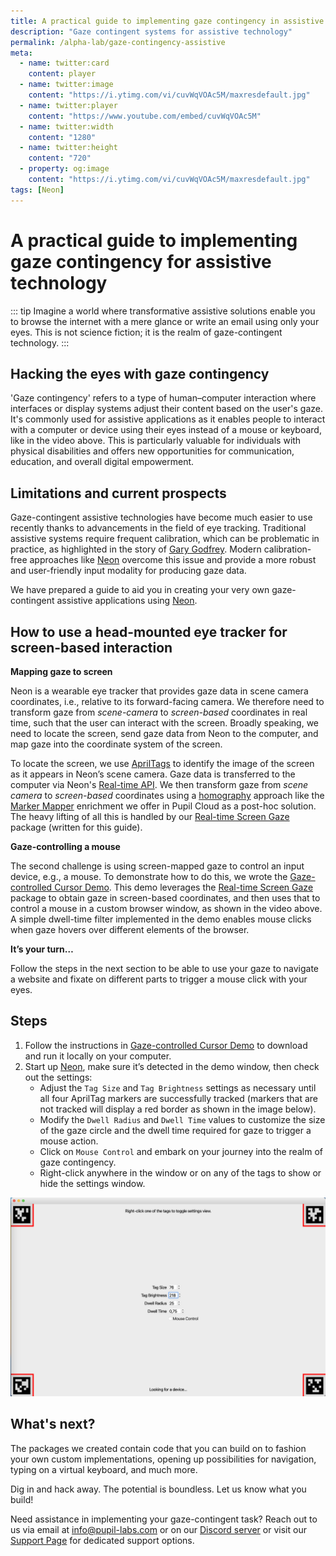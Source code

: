 ```yaml
---
title: A practical guide to implementing gaze contingency in assistive technology
description: "Gaze contingent systems for assistive technology"
permalink: /alpha-lab/gaze-contingency-assistive
meta:
  - name: twitter:card
    content: player
  - name: twitter:image
    content: "https://i.ytimg.com/vi/cuvWqVOAc5M/maxresdefault.jpg"
  - name: twitter:player
    content: "https://www.youtube.com/embed/cuvWqVOAc5M"
  - name: twitter:width
    content: "1280"
  - name: twitter:height
    content: "720"
  - property: og:image
    content: "https://i.ytimg.com/vi/cuvWqVOAc5M/maxresdefault.jpg"
tags: [Neon]
---
```


# A practical guide to implementing gaze contingency for assistive technology

<Youtube src="cuvWqVOAc5M"/>

::: tip
Imagine a world where transformative assistive solutions enable you to browse the internet with a mere glance or write an email using only your eyes. This is not science fiction; it is the realm of gaze-contingent technology.
:::

## Hacking the eyes with gaze contingency

'Gaze contingency' refers to a type of human–computer interaction where interfaces or display systems adjust their content based on the user's gaze. It's commonly used for assistive applications as it enables people to interact with a computer or device using their eyes instead of a mouse or keyboard, like in the video above. This is particularly valuable for individuals with physical disabilities and offers new opportunities for communication, education, and overall digital empowerment.

## Limitations and current prospects

Gaze-contingent assistive technologies have become much easier to use recently thanks to advancements in the field of eye tracking. Traditional assistive systems require frequent calibration, which can be problematic in practice, as highlighted in the story of [Gary Godfrey](https://pupil-labs.com/blog/community/cycling-for-als/). Modern calibration-free approaches like [Neon](https://pupil-labs.com/products/neon/) overcome this issue and provide a more robust and user-friendly input modality for producing gaze data.

We have prepared a guide to aid you in creating your very own gaze-contingent assistive applications using [Neon](https://pupil-labs.com/products/neon/).

## How to use a head-mounted eye tracker for screen-based interaction

**Mapping gaze to screen**

Neon is a wearable eye tracker that provides gaze data in scene camera coordinates, i.e., relative to its forward-facing
camera. We therefore need to transform gaze from _scene-camera_ to _screen-based_ coordinates in real time, such that
the user can interact with the screen. Broadly speaking, we need to locate the screen, send gaze data from Neon to the
computer, and map gaze into the coordinate system of the screen.

To locate the screen, we use [AprilTags](https://april.eecs.umich.edu/software/apriltag) to identify the image of the
screen as it appears in Neon’s scene camera. Gaze data is transferred to the computer via Neon's
[Real-time API](https://docs-staging.pupil-labs.com/neon/real-time-api/tutorials/). We then transform gaze from _scene camera_ to _screen-based_
coordinates using a [homography](<https://en.m.wikipedia.org/wiki/Homography_(computer_vision)>) approach like the [Marker Mapper](https://docs-staging.pupil-labs.com/neon/pupil-cloud/enrichments/marker-mapper/)
enrichment we offer in Pupil Cloud as a post-hoc solution. The heavy lifting of all this is handled by
our [Real-time Screen Gaze](https://github.com/pupil-labs/realtime-screen-gaze/) package (written for this guide).

**Gaze-controlling a mouse**

The second challenge is using screen-mapped gaze to control an input device, e.g., a mouse. To demonstrate how to do this, we
wrote the [Gaze-controlled Cursor Demo](https://github.com/pupil-labs/gaze-controlled-cursor-demo). This demo leverages the
[Real-time Screen Gaze](https://github.com/pupil-labs/realtime-screen-gaze/) package to obtain gaze in screen-based coordinates, and then uses
that to control a mouse in a custom browser window, as shown in the video above. A simple dwell-time filter implemented
in the demo enables mouse clicks when gaze hovers over different elements of the browser.

**It’s your turn…**

Follow the steps in the next section to be able to use your gaze to navigate a website and fixate on different parts to trigger a mouse click with your eyes.

## Steps

1. Follow the instructions in [Gaze-controlled Cursor Demo](https://github.com/pupil-labs/gaze-controlled-cursor-demo) to download and run it locally on your computer.
2. Start up [Neon](https://docs-staging.pupil-labs.com/neon/getting-started/first-recording/), make sure it’s detected in the demo window, then check out the settings:
   - Adjust the `Tag Size` and `Tag Brightness` settings as necessary until all four AprilTag markers are successfully tracked (markers that are not tracked will display a red border as shown in the image below).
   - Modify the `Dwell Radius` and `Dwell Time` values to customize the size of the gaze circle and the dwell time required for gaze to trigger a mouse action.
   - Click on `Mouse Control` and embark on your journey into the realm of gaze contingency.
   - Right-click anywhere in the window or on any of the tags to show or hide the settings window.

![Gaze-controlled Cursor Demo settings](./Settings-gaze-controlled-cursor-demo.png)

## What's next?

The packages we created contain code that you can build on to fashion your own custom implementations, opening up
possibilities for navigation, typing on a virtual keyboard, and much more.

Dig in and hack away. The potential is boundless. Let us know what you build!

Need assistance in implementing your gaze-contingent task? Reach out to us via email at [info@pupil-labs.com](mailto:info@pupil-labs.com) or on our [Discord server](https://pupil-labs.com/chat/) or visit our [Support Page](https://pupil-labs.com/products/support/) for dedicated support options.
